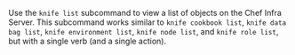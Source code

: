 Use the `knife list` subcommand to view a list of objects on the Chef
Infra Server. This subcommand works similar to `knife cookbook list`,
`knife data bag list`, `knife environment list`, `knife node list`, and
`knife role list`, but with a single verb (and a single action).